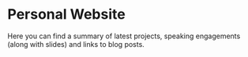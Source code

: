 # Personal Website


Here you can find a summary of latest projects, speaking engagements (along with slides) and links to blog posts.
